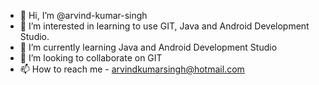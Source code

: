 - 👋 Hi, I’m @arvind-kumar-singh
- 👀 I’m interested in learning to use GIT, Java and Android Development Studio.
- 🌱 I’m currently learning Java and Android Development Studio
- 💞️ I’m looking to collaborate on GIT
- 📫 How to reach me - arvindkumarsingh@hotmail.com

<!---
arvind-kumar-singh/arvind-kumar-singh is a ✨ special ✨ repository because its `README.md` (this file) appears on your GitHub profile.
You can click the Preview link to take a look at your changes.
--->
